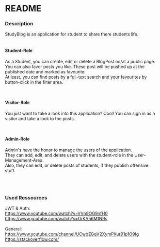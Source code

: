 # README

### Description
StudyBlog is an application for student to share there students life. <br />
<br />
#### Student-Role
As a Student, you can create, edit or delete a BlogPost on/at a public page. <br />
You can also favor posts you like. These post will be pushed up at the published date and marked as favourite. <br />
At least, you can find posts by a full-text search and your favourites by button-click in the filter area.

<br/>

#### Visitor-Role
You just want to take a look into this application? Cool! You can sign in as a visitor and take a look to the posts.

<br />

#### Admin-Role
Admin's have the honor to manage the users of the application. <br/>
They can add, edit, and delete users with the student-role in the User-Management-Area. <br />
Also, they can edit, or delete posts of students, if they publish offensive stuff.

<br />
<br />

### Used Ressources
JWT & Auth:
<br />
https://www.youtube.com/watch?v=VVn9OG9nfH0
https://www.youtube.com/watch?v=DrKA56M1NRs
<br />
<br />
General:
<br />
https://www.youtube.com/channel/UCwbZGqV2XymPKur91p1O9Ig
https://stackoverflow.com/
